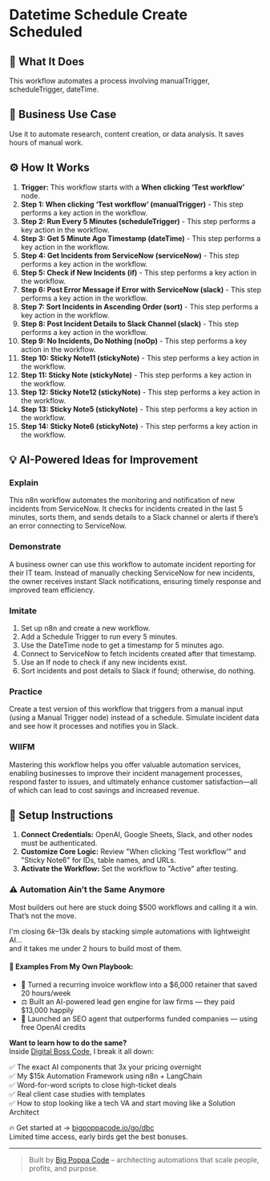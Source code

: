 # Datetime Schedule Create Scheduled

## 🚀 What It Does
This workflow automates a process involving manualTrigger, scheduleTrigger, dateTime.

## 💼 Business Use Case
Use it to automate research, content creation, or data analysis. It saves hours of manual work.

## ⚙️ How It Works
1.  **Trigger:** This workflow starts with a **When clicking ‘Test workflow’** node.
2. **Step 1: When clicking ‘Test workflow’ (manualTrigger)** - This step performs a key action in the workflow.
3. **Step 2: Run Every 5 Minutes (scheduleTrigger)** - This step performs a key action in the workflow.
4. **Step 3: Get 5 Minute Ago Timestamp (dateTime)** - This step performs a key action in the workflow.
5. **Step 4: Get Incidents from ServiceNow (serviceNow)** - This step performs a key action in the workflow.
6. **Step 5: Check if New Incidents (if)** - This step performs a key action in the workflow.
7. **Step 6: Post Error Message if Error with ServiceNow (slack)** - This step performs a key action in the workflow.
8. **Step 7: Sort Incidents in Ascending Order (sort)** - This step performs a key action in the workflow.
9. **Step 8: Post Incident Details to Slack Channel (slack)** - This step performs a key action in the workflow.
10. **Step 9: No Incidents, Do Nothing (noOp)** - This step performs a key action in the workflow.
11. **Step 10: Sticky Note11 (stickyNote)** - This step performs a key action in the workflow.
12. **Step 11: Sticky Note (stickyNote)** - This step performs a key action in the workflow.
13. **Step 12: Sticky Note12 (stickyNote)** - This step performs a key action in the workflow.
14. **Step 13: Sticky Note5 (stickyNote)** - This step performs a key action in the workflow.
15. **Step 14: Sticky Note6 (stickyNote)** - This step performs a key action in the workflow.

## 💡 AI-Powered Ideas for Improvement
### Explain
This n8n workflow automates the monitoring and notification of new incidents from ServiceNow. It checks for incidents created in the last 5 minutes, sorts them, and sends details to a Slack channel or alerts if there’s an error connecting to ServiceNow.

### Demonstrate
A business owner can use this workflow to automate incident reporting for their IT team. Instead of manually checking ServiceNow for new incidents, the owner receives instant Slack notifications, ensuring timely response and improved team efficiency.

### Imitate
1. Set up n8n and create a new workflow.
2. Add a Schedule Trigger to run every 5 minutes.
3. Use the DateTime node to get a timestamp for 5 minutes ago.
4. Connect to ServiceNow to fetch incidents created after that timestamp.
5. Use an If node to check if any new incidents exist.
6. Sort incidents and post details to Slack if found; otherwise, do nothing.

### Practice
Create a test version of this workflow that triggers from a manual input (using a Manual Trigger node) instead of a schedule. Simulate incident data and see how it processes and notifies you in Slack.

### WIIFM
Mastering this workflow helps you offer valuable automation services, enabling businesses to improve their incident management processes, respond faster to issues, and ultimately enhance customer satisfaction—all of which can lead to cost savings and increased revenue.

## 🔧 Setup Instructions
1. **Connect Credentials:** OpenAI, Google Sheets, Slack, and other nodes must be authenticated.
2. **Customize Core Logic:** Review "When clicking ‘Test workflow’" and "Sticky Note6" for IDs, table names, and URLs.
3. **Activate the Workflow:** Set the workflow to "Active" after testing.

### ⚠️ Automation Ain’t the Same Anymore

Most builders out here are stuck doing $500 workflows and calling it a win.  
That’s not the move.  

I'm closing $6k–$13k deals by stacking simple automations with lightweight AI...  
and it takes me under 2 hours to build most of them.

#### 🧠 Examples From My Own Playbook:
- 🔁 Turned a recurring invoice workflow into a $6,000 retainer that saved 20 hours/week  
- ⚖️ Built an AI-powered lead gen engine for law firms — they paid $13,000 happily  
- 🚀 Launched an SEO agent that outperforms funded companies — using free OpenAI credits  

**Want to learn how to do the same?**  
Inside [Digital Boss Code](https://bigpoppacode.io/go/dbc), I break it all down:

✅ The exact AI components that 3x your pricing overnight  
✅ My $15k Automation Framework using n8n + LangChain  
✅ Word-for-word scripts to close high-ticket deals  
✅ Real client case studies with templates  
✅ How to stop looking like a tech VA and start moving like a Solution Architect  

🔥 Get started at → [bigpoppacode.io/go/dbc](https://bigpoppacode.io/go/dbc)  
Limited time access, early birds get the best bonuses.

---
> Built by [Big Poppa Code](https://bigpoppacode.io) – architecting automations that scale people, profits, and purpose.
